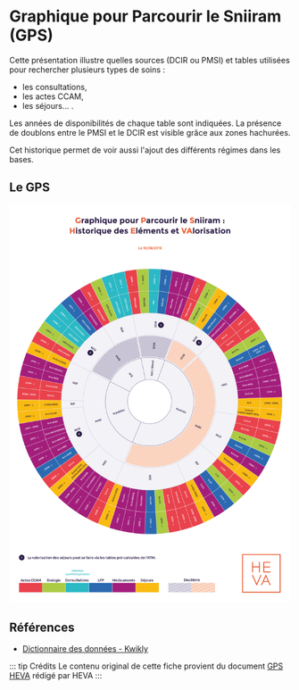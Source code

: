 # Graphique pour Parcourir le Sniiram (GPS)
<!-- SPDX-License-Identifier: MPL-2.0 -->

Cette présentation illustre quelles sources (DCIR ou PMSI) et tables utilisées pour rechercher plusieurs types de soins :
- les consultations,
- les actes CCAM,
- les séjours... .

Les années de disponibilités de chaque table sont indiquées. 
La présence de doublons entre le PMSI et le DCIR est visible grâce aux zones hachurées. 

Cet historique permet de voir aussi l'ajout des différents régimes dans les bases.

## Le GPS
![GPS](../images/2019-06-18_HEVA_graph_parcourir_sniiram_MPL-2.0.jpg)


## Références

- [Dictionnaire des données - Kwikly](https://documentation-snds.health-data-hub.fr/ressources/kwikly.html)

::: tip Crédits
Le contenu original de cette fiche provient du document [GPS HEVA](../images/2019-06-18_HEVA_graph_parcourir_sniiram_MPL-2.0.jpg) rédigé par HEVA
:::

